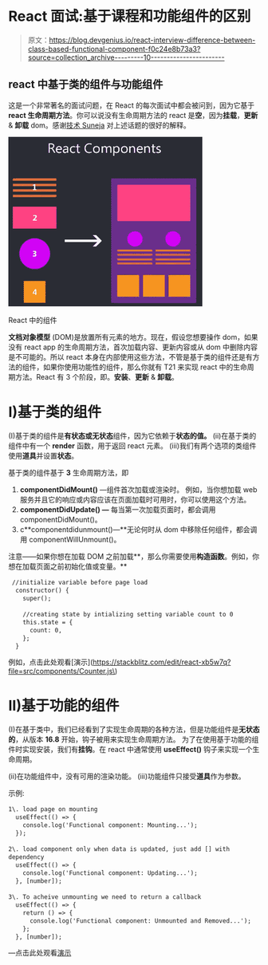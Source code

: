 # React 面试:基于课程和功能组件的区别

> 原文：<https://blog.devgenius.io/react-interview-difference-between-class-based-functional-component-f0c24e8b73a3?source=collection_archive---------10----------------------->

## react 中基于类的组件与功能组件

这是一个非常著名的面试问题，在 React 的每次面试中都会被问到，因为它基于 **react 生命周期方法**。你可以说没有生命周期方法的 react 是**空**，因为**挂载**，**更新** & **卸载** dom。感谢[技术 Suneja](https://www.youtube.com/watch?v=UbLYdbOPLe8&ab_channel=TechnicalSuneja) 对上述话题的很好的解释。

![](img/e995a246af287c564938f92b43e0c1d5.png)

React 中的组件

**文档对象模型** (DOM)是放置所有元素的地方。现在，假设您想要操作 dom，如果没有 react app 的生命周期方法，首次加载内容、更新内容或从 dom 中删除内容是不可能的。所以 react 本身在内部使用这些方法，不管是基于类的组件还是有方法的组件，如果你使用功能性的组件，那么你就有 T21 来实现 react 中的生命周期方法。React 有 3 个阶段，即。**安装**、**更新** & **卸载**。

# I)基于类的组件

(I)基于类的组件是**有状态或无状态**组件，因为它依赖于**状态的值。** (ii)在基于类的组件中有一个 **render** 函数，用于返回 react 元素。
(iii)我们有两个选项的类组件使用**道具**并设置**状态**。

基于类的组件基于 **3** 生命周期方法，即

1.  **componentDidMount()** —组件首次加载或渲染时。
    例如，当你想加载 web 服务并且它的响应或内容应该在页面加载时可用时，你可以使用这个方法。
2.  **componentDidUpdate() —** 每当第一次加载页面时，都会调用 componentDidMount()。
3.  c**componentdidunmount()—**无论何时从 dom 中移除任何组件，都会调用 componentWillUnmount()。

注意——如果你想在加载 DOM 之前加载**，那么你需要使用**构造函数**。例如，你想在加载页面之前初始化值或变量。**

```
 //initialize variable before page load
  constructor() {
    super();

    //creating state by intializing setting variable count to 0
    this.state = {
      count: 0,
    };
  }
```

例如，点击此处观看[演示](https://stackblitz.com/edit/react-xb5w7q?file=src/components/Counter.js\)

# II)基于功能的组件

(I)在基于类中，我们已经看到了实现生命周期的各种方法，但是功能组件是**无状态的**，从版本 **16.8** 开始，钩子被用来实现生命周期方法。
为了在使用基于功能的组件时实现安装，我们有**挂钩**。在 react 中通常使用 **useEffect()** 钩子来实现一个生命周期。

(ii)在功能组件中，没有可用的渲染功能。
(iii)功能组件只接受**道具**作为参数。

示例:

```
1\. load page on mounting
  useEffect(() => {
    console.log('Functional component: Mounting...');
  });

2\. load component only when data is updated, just add [] with dependency
  useEffect(() => {
    console.log('Functional component: Updating...');
  }, [number]);

3\. To acheive unmounting we need to return a callback
  useEffect(() => {
    return () => {
      console.log('Functional component: Unmounted and Removed...');
    };
  }, [number]);
```

—点击此处观看[演示](https://stackblitz.com/edit/react-25yecg?file=src%2FApp.js)